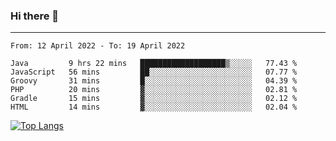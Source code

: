 ### Hi there 👋
---
<!--START_SECTION:waka-->

```text
From: 12 April 2022 - To: 19 April 2022

Java         9 hrs 22 mins   ███████████████████▒░░░░░   77.43 %
JavaScript   56 mins         ██░░░░░░░░░░░░░░░░░░░░░░░   07.77 %
Groovy       31 mins         █░░░░░░░░░░░░░░░░░░░░░░░░   04.39 %
PHP          20 mins         ▓░░░░░░░░░░░░░░░░░░░░░░░░   02.81 %
Gradle       15 mins         ▓░░░░░░░░░░░░░░░░░░░░░░░░   02.12 %
HTML         14 mins         ▓░░░░░░░░░░░░░░░░░░░░░░░░   02.04 %
```

<!--END_SECTION:waka-->

[![Top Langs](https://github-readme-stats.vercel.app/api/top-langs/?username=HyunAh-iia&layout=compact)](https://github.com/anuraghazra/github-readme-stats)
<!--
**HyunAh-iia/HyunAh-iia** is a ✨ _special_ ✨ repository because its `README.md` (this file) appears on your GitHub profile.

Here are some ideas to get you started:

- 🔭 I’m currently working on ...
- 🌱 I’m currently learning ...
- 👯 I’m looking to collaborate on ...
- 🤔 I’m looking for help with ...
- 💬 Ask me about ...
- 📫 How to reach me: ...
- 😄 Pronouns: ...
- ⚡ Fun fact: ...
-->
